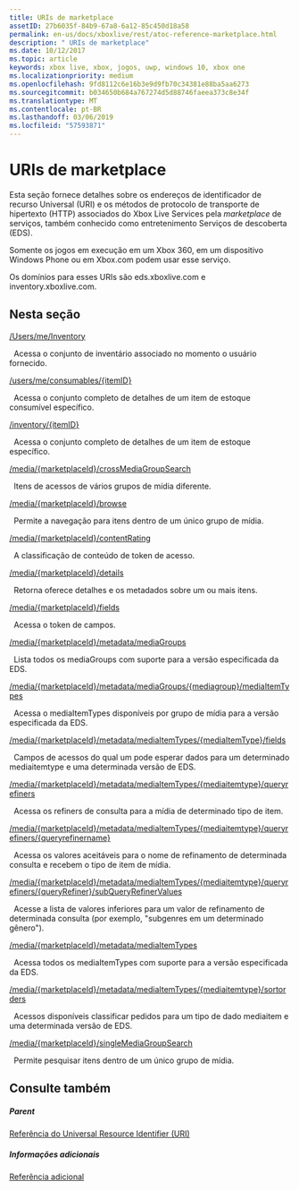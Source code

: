 ```yaml
---
title: URIs de marketplace
assetID: 27b6035f-84b9-67a8-6a12-85c450d18a58
permalink: en-us/docs/xboxlive/rest/atoc-reference-marketplace.html
description: " URIs de marketplace"
ms.date: 10/12/2017
ms.topic: article
keywords: xbox live, xbox, jogos, uwp, windows 10, xbox one
ms.localizationpriority: medium
ms.openlocfilehash: 9fd8112c6e16b3e9d9fb70c34381e88ba5aa6273
ms.sourcegitcommit: b034650b684a767274d5d88746faeea373c8e34f
ms.translationtype: MT
ms.contentlocale: pt-BR
ms.lasthandoff: 03/06/2019
ms.locfileid: "57593871"
---
```

# <a name="marketplace-uris"></a>URIs de marketplace

Esta seção fornece detalhes sobre os endereços de identificador de recurso Universal (URI) e os métodos de protocolo de transporte de hipertexto (HTTP) associados do Xbox Live Services pela *marketplace* de serviços, também conhecido como entretenimento Serviços de descoberta (EDS).

Somente os jogos em execução em um Xbox 360, em um dispositivo Windows Phone ou em Xbox.com podem usar esse serviço.

Os domínios para esses URIs são eds.xboxlive.com e inventory.xboxlive.com.

<a id="ID4EPB"></a>

 
## <a name="in-this-section"></a>Nesta seção

[/Users/me/Inventory](uri-inventory.md)

&nbsp;&nbsp;Acessa o conjunto de inventário associado no momento o usuário fornecido.

[/users/me/consumables/{itemID}](uri-inventoryconsumablesitemurl.md)

&nbsp;&nbsp;Acessa o conjunto completo de detalhes de um item de estoque consumível específico.

[/inventory/{itemID}](uri-inventoryitemurl.md)

&nbsp;&nbsp;Acessa o conjunto completo de detalhes de um item de estoque específico.

[/media/{marketplaceId}/crossMediaGroupSearch](uri-localecrossmediagroupsearch.md)

&nbsp;&nbsp;Itens de acessos de vários grupos de mídia diferente.

[/media/{marketplaceId}/browse](uri-medialocalebrowse.md)

&nbsp;&nbsp;Permite a navegação para itens dentro de um único grupo de mídia.

[/media/{marketplaceId}/contentRating](uri-medialocalecontentrating.md)

&nbsp;&nbsp;A classificação de conteúdo de token de acesso.

[/media/{marketplaceId}/details](uri-medialocaledetails.md)

&nbsp;&nbsp;Retorna oferece detalhes e os metadados sobre um ou mais itens.

[/media/{marketplaceId}/fields](uri-medialocalefields.md)

&nbsp;&nbsp;Acessa o token de campos.

[/media/{marketplaceId}/metadata/mediaGroups](uri-medialocalemetadatamediagroups.md)

&nbsp;&nbsp;Lista todos os mediaGroups com suporte para a versão especificada da EDS.

[/media/{marketplaceId}/metadata/mediaGroups/{mediagroup}/mediaItemTypes](uri-medialocalemetadatamediagroupsmediaitemtypes.md)

&nbsp;&nbsp;Acessa o mediaItemTypes disponíveis por grupo de mídia para a versão especificada da EDS.

[/media/{marketplaceId}/metadata/mediaItemTypes/{mediaItemType}/fields](uri-medialocalemetadatamediaitemtypefields.md)

&nbsp;&nbsp;Campos de acessos do qual um pode esperar dados para um determinado mediaitemtype e uma determinada versão de EDS.

[/media/{marketplaceId}/metadata/mediaItemTypes/{mediaitemtype}/queryrefiners](uri-medialocalemetadatamediaitemtypequeryrefiners.md)

&nbsp;&nbsp;Acessa os refiners de consulta para a mídia de determinado tipo de item.

[/media/{marketplaceId}/metadata/mediaItemTypes/{mediaitemtype}/queryrefiners/{queryrefinername}](uri-medialocalemetadatamediaitemtypequeryrefinersqueryrefinername.md)

&nbsp;&nbsp;Acessa os valores aceitáveis para o nome de refinamento de determinada consulta e recebem o tipo de item de mídia.

[/media/{marketplaceId}/metadata/mediaItemTypes/{mediaitemtype}/queryrefiners/{queryRefiner}/subQueryRefinerValues](uri-medialocalemediaitemtypequeryrefinersubqueryrefinervalues.md)

&nbsp;&nbsp;Acesse a lista de valores inferiores para um valor de refinamento de determinada consulta (por exemplo, "subgenres em um determinado gênero").

[/media/{marketplaceId}/metadata/mediaItemTypes](uri-medialocalemetadatamediaitemtypes.md)

&nbsp;&nbsp;Acessa todos os mediaItemTypes com suporte para a versão especificada da EDS.

[/media/{marketplaceId}/metadata/mediaItemTypes/{mediaitemtype}/sortorders](uri-medialocalemetadatamediaitemtypesortorders.md)

&nbsp;&nbsp;Acessos disponíveis classificar pedidos para um tipo de dado mediaitem e uma determinada versão de EDS.

[/media/{marketplaceId}/singleMediaGroupSearch](uri-medialocalesinglemediagroupsearch.md)

&nbsp;&nbsp;Permite pesquisar itens dentro de um único grupo de mídia.

<a id="ID4EFD"></a>


## <a name="see-also"></a>Consulte também

<a id="ID4EHD"></a>


##### <a name="parent"></a>Parent

[Referência do Universal Resource Identifier (URI)](../atoc-xboxlivews-reference-uris.md)


<a id="ID4ERD"></a>


##### <a name="further-information"></a>Informações adicionais

[Referência adicional](../../additional/atoc-xboxlivews-reference-additional.md)
